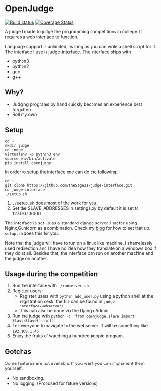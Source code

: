 OpenJudge
=========
[![Build Status](https://travis-ci.org/theSage21/openJudge.svg)](https://travis-ci.org/theSage21/openJudge)
[![Coverage Status](https://coveralls.io/repos/theSage21/openJudge/badge.svg?branch=master&service=github)](https://coveralls.io/github/theSage21/openJudge?branch=master)

A judge I made to judge the programming competitions in college.
It requires a web interface to function.

Language support is unlimited, as long as you can write a shell script for it.
The interface I use is [judge-interface](https://github.com/theSage21/judge-interface).
The interface ships with

- python3
- python2
- gcc
- g++

Why?
----

- Judging programs by hand quickly becomes an experience best forgotten
- Roll my own

Setup
-----

```
cd ~
mkdir judge
cd judge
virtualenv -p python3 env
source env/bin/activate
pip install openjudge
```

In order to setup the interface one can do the following.

```
cd ~
git clone https://github.com/theSage21/judge-interface.git
cd judge-interface
./setup.sh
```

1. `./setup.sh` does most of the work for you.
2. Set the SLAVE_ADDRESSES in settings.py by default it is set to 127.0.0.1:9000

The interface is set up as a standard django server. I prefer using Nginx,Gunicorn as a 
combination. Check my [blog](http://arjoonn.blogspot.com/2015/05/django-gunicorn-and-nginx.html) for how to set that up.
`setup.sh` does this for you.

Note that the judge will have to run on a linux like machine. I shamelessly used redirection
and I have no idea how they translate on a windows box if they do at all. Besides that, 
the interface can run on another machine and the judge on another.

Usage during the competition
----------------------------

1. Run the interface with `./runserver.sh`
2. Register users:
    - Register users with `python add_user.py` using a python shell at the registration desk.
      the file can be found in `judge-interface/webserver/`
    - This can also be done via the Django Admin
3. Run the judge with `python -c 'from openjudge.slave import Slave;Slave().run()'`
3. Tell everyone to navigate to the webserver. It will be something like `192.168.1.45`
4. Enjoy the fruits of watching a hundred people program.


Gotchas
-------
Some features are not available. If you want you can implement them yourself.

- No sandboxing.
- No logging. (Proposed for future versions)
